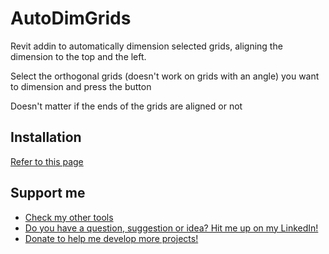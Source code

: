 # AutoDimGrids

Revit addin to automatically dimension selected grids, aligning the dimension to the top and the left.

Select the orthogonal grids (doesn't work on grids with an angle) you want to dimension and press the button

Doesn't matter if the ends of the grids are aligned or not

## Installation

[Refer to this page](https://github.com/GastonBC/GasTools/wiki/How-to-install-an-addin)

## Support me

 - [Check my other tools](https://github.com/GastonBC/GasTools/wiki)
 - [Do you have a question, suggestion or idea? Hit me up on my LinkedIn!](https://www.linkedin.com/in/gastonbc/)
 - [Donate to help me develop more projects!](https://www.paypal.com/donate/?hosted_button_id=9UY2TS7VVSRSJ)
